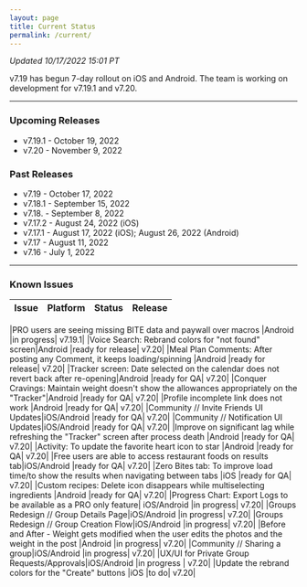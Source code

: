 ```yaml
---
layout: page
title: Current Status
permalink: /current/
---
```


_Updated 10/17/2022 15:01 PT_

v7.19 has begun 7-day rollout on iOS and Android. The team is working on development for v7.19.1 and v7.20.

***

### Upcoming Releases
- v7.19.1 - October 19, 2022
- v7.20   - November 9, 2022
 
### Past Releases
- v7.19   - October 17, 2022
- v7.18.1 - September 15, 2022
- v7.18.  - September 8, 2022
- v7.17.2 - August 24, 2022 (iOS)
- v7.17.1 - August 17, 2022 (iOS); August 26, 2022 (Android)
- v7.17   - August 11, 2022
- v7.16   - July 1, 2022

***

### Known Issues

|Issue                          |Platform   | Status    | Release           |
| ---                           | ---       | ---       | ---               |

|PRO users are seeing missing BITE data and paywall over macros |Android |in progress| v7.19.1|
|Voice Search: Rebrand colors for "not found" screen|Android |ready for release| v7.20|
|Meal Plan Comments: After posting any Comment, it keeps loading/spinning |Android |ready for release| v7.20|
|Tracker screen: Date selected on the calendar does not revert back after re-opening|Android |ready for QA| v7.20|
|Conquer Cravings: Maintain weight doesn't show the allowances appropriately on the "Tracker"|Android |ready for QA| v7.20|
|Profile incomplete link does not work |Android |ready for QA| v7.20|
|Community // Invite Friends UI Updates|iOS/Android |ready for QA| v7.20|
|Community // Notification UI Updates|iOS/Android |ready for QA| v7.20|
|Improve on significant lag while refreshing the "Tracker" screen after process death |Android |ready for QA| v7.20|
|Activity: To update the favorite heart icon to star |Android |ready for QA| v7.20|
|Free users are able to access restaurant foods on results tab|iOS/Android |ready for QA| v7.20|
|Zero Bites tab: To improve load time/to show the results when navigating between tabs |iOS |ready for QA| v7.20|
|Custom recipes: Delete icon disappears while multiselecting ingredients |Android |ready for QA| v7.20|
|Progress Chart: Export Logs to be available as a PRO only feature| iOS/Android |in progress| v7.20|
|Groups Redesign // Group Details Page|iOS/Android |in progress| v7.20|
|Groups Redesign // Group Creation Flow|iOS/Android |in progress| v7.20|
|Before and After - Weight gets modified when the user edits the photos and the weight in the post |Android |in progress| v7.20|
|Community // Sharing a group|iOS/Android |in progress| v7.20|
|UX/UI for Private Group Requests/Approvals|iOS/Android |in progress | v7.20|
|Update the rebrand colors for the "Create" buttons |iOS |to do| v7.20|
